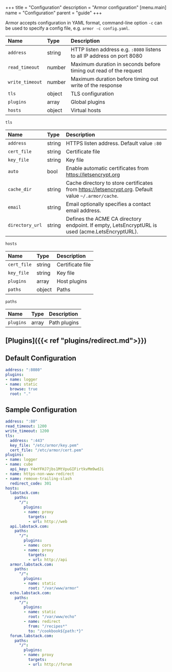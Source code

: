 +++
title = "Configuration"
description = "Armor configuration"
[menu.main]
  name = "Configuration"
  parent = "guide"
+++

Armor accepts configuration in YAML format, command-line option `-c` can be used
to specify a config file, e.g. `armor -c config.yaml`.

Name | Type | Description
:--- | :--- | :----------
`address` | string | HTTP listen address e.g. `:8080` listens to all IP address on port 8080
`read_timeout` | number | Maximum duration in seconds before timing out read of the request
`write_timeout` | number | Maximum duration before timing out write of the response
`tls` | object | TLS configuration
`plugins` | array | Global plugins
`hosts` | object | Virtual hosts

`tls`

Name | Type | Description
:--- | :--- | :----------
`address` | string | HTTPS listen address. Default value `:80`
`cert_file` | string | Certificate file
`key_file` | string | Key file
`auto` | bool | Enable automatic certificates from https://letsencrypt.org
`cache_dir` | string | Cache directory to store certificates from https://letsencrypt.org. Default value `~/.armor/cache`.
`email` | string | Email optionally specifies a contact email address.
`directory_url` | string | Defines the ACME CA directory endpoint. If empty, LetsEncryptURL is used (acme.LetsEncryptURL).

`hosts`

Name | Type | Description
:--- | :--- | :----------
`cert_file` | string | Certificate file
`key_file` | string | Key file
`plugins` | array | Host plugins
`paths` | object | Paths

`paths`

Name | Type | Description
:--- | :--- | :----------
`plugins` | array | Path plugins

## [Plugins]({{< ref "plugins/redirect.md">}})

## Default Configuration

```yaml
address: ":8080"
plugins:
- name: logger
- name: static
  browse: true
  root: "."
```

## Sample Configuration

```yaml
address: ":80"
read_timeout: 1200
write_timeout: 1200
tls:
  address: ":443"
  key_file: "/etc/armor/key.pem"
  cert_file: "/etc/armor/cert.pem"
plugins:
- name: logger
- name: cube
  api_key: Y4mYFHJ7jbs1MtVpuGIFirtkvMm9wdJi
- name: https-non-www-redirect
- name: remove-trailing-slash
  redirect_code: 301
hosts:
  labstack.com:
    paths:
      "/":
        plugins:
        - name: proxy
          targets:
          - url: http://web
  api.labstack.com:
    paths:
      "/":
        plugins:
        - name: cors
        - name: proxy
          targets:
          - url: http://api
  armor.labstack.com:
    paths:
      "/":
        plugins:
        - name: static
          root: "/var/www/armor"
  echo.labstack.com:
    paths:
      "/":
        plugins:
        - name: static
          root: "/var/www/echo"
        - name: redirect
          from: "/recipes*"
          to: "/cookbook${path:*}"
  forum.labstack.com:
    paths:
      "/":
        plugins:
        - name: proxy
          targets:
          - url: http://forum
```
